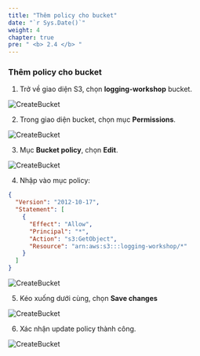 ```yaml
---
title: "Thêm policy cho bucket"
date: "`r Sys.Date()`"
weight: 4
chapter: true
pre: " <b> 2.4 </b> "
---
```


### Thêm policy cho bucket

1. Trở về giao diện S3, chọn **logging-workshop** bucket.

![CreateBucket](/Workshop-1/images/2.prerequisite/30.png)

2. Trong giao diện bucket, chọn mục **Permissions**.

![CreateBucket](/Workshop-1/images/2.prerequisite/31.png)

3. Mục **Bucket policy**, chọn **Edit**.

![CreateBucket](/Workshop-1/images/2.prerequisite/32.png)

4. Nhập vào mục policy:

```json
{
  "Version": "2012-10-17",
  "Statement": [
    {
      "Effect": "Allow",
      "Principal": "*",
      "Action": "s3:GetObject",
      "Resource": "arn:aws:s3:::logging-workshop/*"
    }
  ]
}
```

![CreateBucket](/Workshop-1/images/2.prerequisite/33.png)

5. Kéo xuống dưới cùng, chọn **Save changes**

![CreateBucket](/Workshop-1/images/2.prerequisite/34.png)

6. Xác nhận update policy thành công.

![CreateBucket](/Workshop-1/images/2.prerequisite/35.png)
